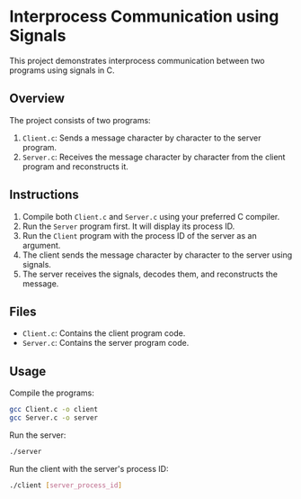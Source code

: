 # Interprocess Communication using Signals

This project demonstrates interprocess communication between two programs using signals in C.

## Overview

The project consists of two programs:

1. `Client.c`: Sends a message character by character to the server program.
2. `Server.c`: Receives the message character by character from the client program and reconstructs it.

## Instructions

1. Compile both `Client.c` and `Server.c` using your preferred C compiler.
2. Run the `Server` program first. It will display its process ID.
3. Run the `Client` program with the process ID of the server as an argument.
4. The client sends the message character by character to the server using signals.
5. The server receives the signals, decodes them, and reconstructs the message.

## Files

- `Client.c`: Contains the client program code.
- `Server.c`: Contains the server program code.

## Usage

Compile the programs:

```bash
gcc Client.c -o client
gcc Server.c -o server
```

Run the server:

```bash
./server
```

Run the client with the server's process ID:

```bash
./client [server_process_id]
```

